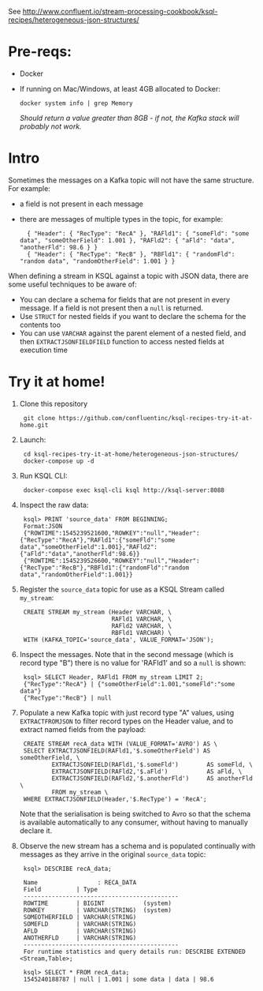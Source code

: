 See http://www.confluent.io/stream-processing-cookbook/ksql-recipes/heterogeneous-json-structures/

# Pre-reqs: 

* Docker
* If running on Mac/Windows, at least 4GB allocated to Docker: 

      docker system info | grep Memory 

    _Should return a value greater than 8GB - if not, the Kafka stack will probably not work._

# Intro

Sometimes the messages on a Kafka topic will not have the same structure. For example: 

* a field is not present in each message
* there are messages of multiple types in the topic, for example: 

        { "Header": { "RecType": "RecA" }, "RAFld1": { "someFld": "some data", "someOtherField": 1.001 }, "RAFld2": { "aFld": "data", "anotherFld": 98.6 } }
        { "Header": { "RecType": "RecB" }, "RBFld1": { "randomFld": "random data", "randomOtherField": 1.001 } }

When defining a stream in KSQL against a topic with JSON data, there are some useful techniques to be aware of: 

* You can declare a schema for fields that are not present in every message. If a field is not present then a `null` is returned. 
* Use `STRUCT` for nested fields if you want to declare the schema for the contents too
* You can use `VARCHAR` against the parent element of a nested field, and then `EXTRACTJSONFIELDFIELD` function to access nested fields at execution time


# Try it at home!

1. Clone this repository

        git clone https://github.com/confluentinc/ksql-recipes-try-it-at-home.git

2. Launch: 

        cd ksql-recipes-try-it-at-home/heterogeneous-json-structures/
        docker-compose up -d

3. Run KSQL CLI:

        docker-compose exec ksql-cli ksql http://ksql-server:8088

4. Inspect the raw data: 

        ksql> PRINT 'source_data' FROM BEGINNING;
        Format:JSON
        {"ROWTIME":1545239521600,"ROWKEY":"null","Header":{"RecType":"RecA"},"RAFld1":{"someFld":"some data","someOtherField":1.001},"RAFld2":{"aFld":"data","anotherFld":98.6}}
        {"ROWTIME":1545239526600,"ROWKEY":"null","Header":{"RecType":"RecB"},"RBFld1":{"randomFld":"random data","randomOtherField":1.001}}

6. Register the `source_data` topic for use as a KSQL Stream called `my_stream`: 

        CREATE STREAM my_stream (Header VARCHAR, \
                                 RAFld1 VARCHAR, \
                                 RAFld2 VARCHAR, \
                                 RBFld1 VARCHAR) \
        WITH (KAFKA_TOPIC='source_data', VALUE_FORMAT='JSON');

5. Inspect the messages. Note that in the second message (which is record type "B") there is no value for 'RAFld1' and so a `null` is shown: 

        ksql> SELECT Header, RAFld1 FROM my_stream LIMIT 2;
        {"RecType":"RecA"} | {"someOtherField":1.001,"someFld":"some data"}
        {"RecType":"RecB"} | null

4. Populate a new Kafka topic with just record type "A" values, using `EXTRACTFROMJSON` to filter record types on the Header value, and to extract named fields from the payload: 

        CREATE STREAM recA_data WITH (VALUE_FORMAT='AVRO') AS \
        SELECT EXTRACTJSONFIELD(RAFld1,'$.someOtherField') AS someOtherField, \
                EXTRACTJSONFIELD(RAFld1,'$.someFld')        AS someFld, \
                EXTRACTJSONFIELD(RAFld2,'$.aFld')           AS aFld, \
                EXTRACTJSONFIELD(RAFld2,'$.anotherFld')     AS anotherFld \
                FROM my_stream \
        WHERE EXTRACTJSONFIELD(Header,'$.RecType') = 'RecA';

    Note that the serialisation is being switched to Avro so that the schema is available automatically to any consumer, without having to manually declare it. 
5. Observe the new stream has a schema and is populated continually with messages as they arrive in the original `source_data` topic: 

        ksql> DESCRIBE recA_data;

        Name                 : RECA_DATA
        Field          | Type
        --------------------------------------------
        ROWTIME        | BIGINT           (system)
        ROWKEY         | VARCHAR(STRING)  (system)
        SOMEOTHERFIELD | VARCHAR(STRING)
        SOMEFLD        | VARCHAR(STRING)
        AFLD           | VARCHAR(STRING)
        ANOTHERFLD     | VARCHAR(STRING)
        --------------------------------------------
        For runtime statistics and query details run: DESCRIBE EXTENDED <Stream,Table>;

        ksql> SELECT * FROM recA_data;
        1545240188787 | null | 1.001 | some data | data | 98.6